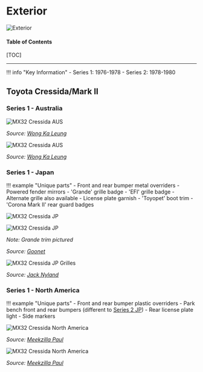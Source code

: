# Exterior

![Exterior](./img/exterior-placeholder.jpg)

#### Table of Contents

[TOC]

---

!!! info "Key Information"
    - Series 1: 1976-1978
    - Series 2: 1978-1980

## Toyota Cressida/Mark II

### Series 1 - Australia

![MX32 Cressida AUS](./img/exterior-front-mx32-s1-aus.jpg)

_Source: [Wong Ka Leung](https://www.facebook.com/groups/216354961906562/posts/867024680172917/)_

![MX32 Cressida AUS](./img/exterior-rear-mx32-s1-aus.jpg)

_Source: [Wong Ka Leung](https://www.facebook.com/groups/216354961906562/posts/867024686839583/)_

### Series 1 - Japan

!!! example "Unique parts"
    - Front and rear bumper metal overriders
    - Powered fender mirrors
    - 'Grande' grille badge
    - 'EFI' grille badge
    - Alternate grille also available
    - License plate garnish
    - 'Toyopet' boot trim
    - 'Corona Mark II' rear guard badges


![MX32 Cressida JP](./img/exterior-front-mx32-s1-jp.jpg)

![MX32 Cressida JP](./img/exterior-rear-mx32-s1-jp.jpg)

_Note: Grande trim pictured_

_Source: [Goonet](https://www.goo-net-exchange.com/usedcars/TOYOTA/MARK_II/700951016430201129001/index.html)_

![MX32 Cressida JP Grilles](./img/exterior-front-grille-mx32-s1-jp.jpg)

_Source: [Jack Nyland](https://www.facebook.com/groups/216354961906562/posts/499829773559078/)_

### Series 1 - North America

!!! example "Unique parts"
    - Front and rear bumper plastic overriders
    - Park bench front and rear bumpers (different to [Series 2 JP](#series-2-jp))
    - Rear license plate light
    - Side markers

![MX32 Cressida North America](./img/exterior-front-mx32-s1-na.jpg)

_Source: [Meekzilla Paul](https://www.facebook.com/groups/216354961906562/posts/1639019792973398/)_

![MX32 Cressida North America](./img/exterior-rear-mx32-s1-na.jpg)

_Source: [Meekzilla Paul](https://www.facebook.com/groups/216354961906562/posts/1340269992848381/)_
